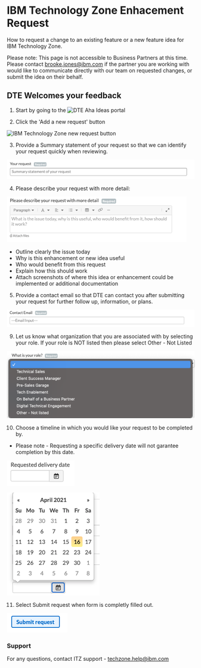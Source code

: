 # IBM Technology Zone Enhacement Request

How to request a change to an existing feature or a new feature idea for IBM Technology Zone.

Please note: This page is not accessible to Business Partners at this time. Please contact brooke.jones@ibm.com if the partner you are working with would like to communicate directly with our team on requested changes, or submit the idea on their behalf. 

## DTE Welcomes your feedback

1.  Start by going to the ![DTE Aha Ideas portal](https://ibm.biz/DTE-Enhancements)

2.  Click the 'Add a new request' button 

![IBM Technology Zone new request button](IBM-Technology-Zone-Runbooks/Images/IBM-enhancement-page.png)

3. Provide a Summary statement of your request so that we can identify your request quickly when reviewing. 

![summary statement](Images/aha-yourrequest.png)

4. Please describe your request with more detail:

![Describe your request](Images/aha-describerequest.png)

* Outline clearly the issue today
* Why is this enhancement or new idea useful
* Who would benefit from this request
* Explain how this should work
* Attach screenshots of where this idea or enhancement could be implemented or additional documentation


5. Provide a contact email so that DTE can contact you after submitting your request for further follow up, information, or plans. 

![Contact Email](Images/aha-contactemail.png)

9. Let us know what organization that you are associated with by selecting your role. If your role is NOT listed then please select Other - Not Listed

![Select role](Images/ahaform-role.png)

10.  Choose a timeline in which you would like your request to be completed by. 
* Please note - Requesting a specific delivery date will not garantee completion by this date.

![Request date](Images/aha-requestdeliverydate.png)

![choose request date](Images/aha-chooserequesteddate.png)

11. Select Submit request when form is completly filled out. 

![Submit request button](Images/aha-submitbutton.png)

### Support

For any questions, contact ITZ support - techzone.help@ibm.com


